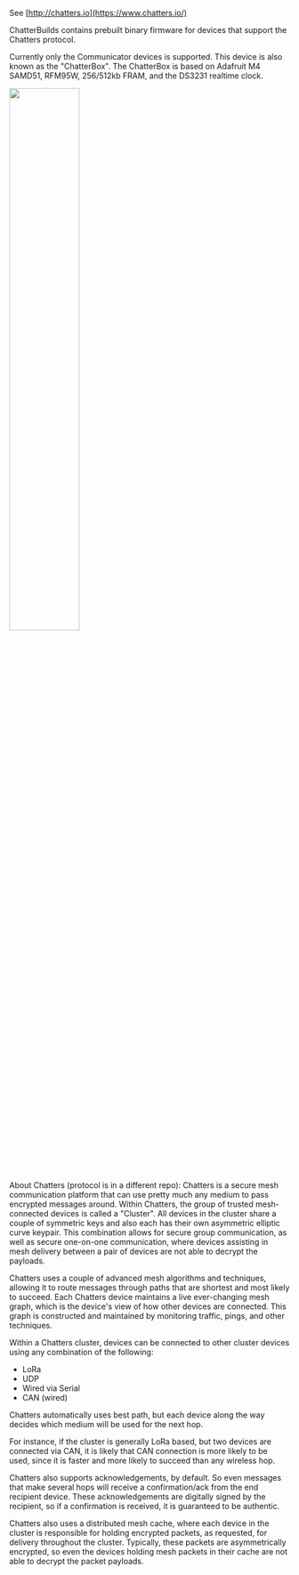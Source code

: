 See [http://chatters.io](https://www.chatters.io/)

ChatterBuilds contains prebuilt binary firmware for devices that support the Chatters protocol.

Currently only the Communicator devices is supported. This device is also known as the "ChatterBox".
The ChatterBox is based on Adafruit M4 SAMD51, RFM95W, 256/512kb FRAM, and the DS3231 realtime clock.

[<img src="https://img.youtube.com/vi/rJjFlZsUep0/maxresdefault.jpg" width="50%">](https://youtu.be/rJjFlZsUep0)

About Chatters (protocol is in a different repo):
Chatters is a secure mesh communication platform that can use pretty much any medium to pass encrypted messages around. Within Chatters, 
the group of trusted mesh-connected devices is called a "Cluster". All devices in the cluster share a couple of symmetric keys and also
each has their own asymmetric elliptic curve keypair. This combination allows for secure group communication, as well as secure one-on-one 
communication, where devices assisting in mesh delivery between a pair of devices are not able to decrypt the payloads.

Chatters uses a couple of advanced mesh algorithms and techniques, allowing it to route messages through paths that are shortest and most
likely to succeed. Each Chatters device maintains a live ever-changing mesh graph, which is the device's view of how other devices are 
connected. This graph is constructed and maintained by monitoring traffic, pings, and other techniques.

Within a Chatters cluster, devices can be connected to other cluster devices using any combination of the following:
 * LoRa
 * UDP
 * Wired via Serial
 * CAN (wired)

Chatters automatically uses best path, but each device along the way decides which medium will be used for the next hop.

For instance, if the cluster is generally LoRa based, but two devices are connected via CAN, it is likely that CAN connection
is more likely to be used, since it is faster and more likely to succeed than any wireless hop.

Chatters also supports acknowledgements, by default. So even messages that make several hops will receive a confirmation/ack 
from the end recipient device. These acknowledgements are digitally signed by the recipient, so if a confirmation is received,
it is guaranteed to be authentic.

Chatters also uses a distributed mesh cache, where each device in the cluster is responsible for holding encrypted packets,
as requested, for delivery throughout the cluster. Typically, these packets are asymmetrically encrypted, so even the
devices holding mesh packets in their cache are not able to decrypt the packet payloads.
